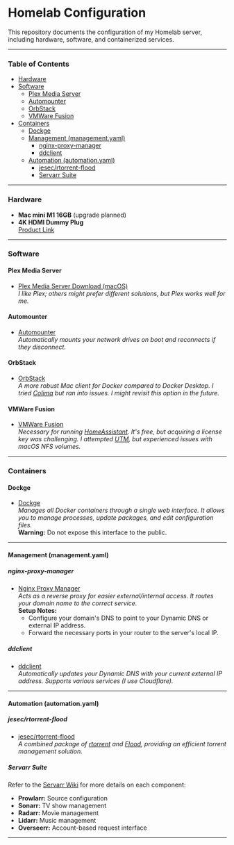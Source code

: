 # Homelab Configuration

This repository documents the configuration of my Homelab server, including hardware, software, and containerized services.

---

### Table of Contents

- [Hardware](#hardware)
- [Software](#software)
  - [Plex Media Server](#plex-media-server)
  - [Automounter](#automounter)
  - [OrbStack](#orbstack)
  - [VMWare Fusion](#vmware-fusion)
- [Containers](#containers)
  - [Dockge](#dockge)
  - [Management (management.yaml)](#management-managementyaml)
    - [nginx-proxy-manager](#nginx-proxy-manager)
    - [ddclient](#ddclient)
  - [Automation (automation.yaml)](#automation-automationyaml)
    - [jesec/rtorrent-flood](#jesecrtorrent-flood)
    - [Servarr Suite](#servarr-suite)

---

### Hardware

- **Mac mini M1 16GB** (upgrade planned)
- **4K HDMI Dummy Plug**  
  [Product Link](https://www.amazon.com/gp/product/B07FB8GJ1Z)

---

### Software

#### Plex Media Server

- [Plex Media Server Download (macOS)](https://www.plex.tv/media-server-downloads/?cat=computer&plat=macos)  
  *I like Plex; others might prefer different solutions, but Plex works well for me.*

#### Automounter

- [Automounter](https://pixeleyes.co.nz/automounter/)  
  *Automatically mounts your network drives on boot and reconnects if they disconnect.*

#### OrbStack

- [OrbStack](https://orbstack.dev/)  
  *A more robust Mac client for Docker compared to Docker Desktop. I tried [Colima](https://github.com/abiosoft/colima) but ran into issues. I might revisit this option in the future.*

#### VMWare Fusion

- [VMWare Fusion](https://www.vmware.com/products/desktop-hypervisor/workstation-and-fusion)  
  *Necessary for running [HomeAssistant](https://www.home-assistant.io/). It's free, but acquiring a license key was challenging. I attempted [UTM](https://mac.getutm.app/), but experienced issues with macOS NFS volumes.*

---

### Containers

#### Dockge

- [Dockge](https://dockge.kuma.pet/)  
  *Manages all Docker containers through a single web interface. It allows you to manage processes, update packages, and edit configuration files.*  
  **Warning:** Do not expose this interface to the public.

---

#### Management (management.yaml)

##### nginx-proxy-manager

- [Nginx Proxy Manager](https://github.com/NginxProxyManager/nginx-proxy-manager)  
  *Acts as a reverse proxy for easier external/internal access. It routes your domain name to the correct service.*  
  **Setup Notes:**  
  - Configure your domain's DNS to point to your Dynamic DNS or external IP address.
  - Forward the necessary ports in your router to the server's local IP.

##### ddclient

- [ddclient](https://ddclient.net/)  
  *Automatically updates your Dynamic DNS with your current external IP address. Supports various services (I use Cloudflare).*

---

#### Automation (automation.yaml)

##### jesec/rtorrent-flood

- [jesec/rtorrent-flood](https://hub.docker.com/r/jesec/rtorrent-flood)  
  *A combined package of [rtorrent](https://github.com/rakshasa/rtorrent) and [Flood](https://flood.js.org/), providing an efficient torrent management solution.*

##### Servarr Suite

Refer to the [Servarr Wiki](https://wiki.servarr.com/) for more details on each component:

- **Prowlarr:** Source configuration
- **Sonarr:** TV show management
- **Radarr:** Movie management
- **Lidarr:** Music management
- **Overseerr:** Account-based request interface

---
